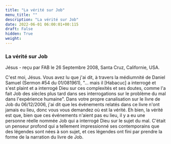 ```yaml
---
title: "La vérité sur Job"
menu_title: ""
description: "La vérité sur Job"
date: 2022-06-01 06:00:01+00:115
draft: False
hidden: True
weight:
---
```

### La vérité sur Job

Jésus - reçu par FAB le 26 Septembre 2008, Santa Cruz, Californie, USA.

C'est moi, Jésus.
Vous avez lu que j'ai dit, à travers la médiumnité de Daniel Samuel (Sermon #54 du  01/081961), "... mais il [Habacuc] a interrogé et s'est plaint et a interrogé Dieu sur ces complexités et ses doutes, comme l'a fait Job des siècles plus tard dans ses interrogations sur le problème du mal dans l'expérience humaine".
Dans votre propre canalisation sur le livre de Job du 06/12/2006, j'ai dit que les événements relatés dans ce livre n'ont jamais eu lieu, donc vous vous demandez où est la vérité.
Eh bien, la vérité est que, bien que ces événements n'aient pas eu lieu, il y a eu une personne réelle nommée Job qui a interrogé Dieu sur le sujet du mal. C'était un penseur profond qui a tellement impressionné ses contemporains que des légendes sont nées à son sujet, et ces légendes ont fini par prendre la forme de la narration du livre de Job.